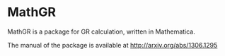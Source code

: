 MathGR
======

MathGR is a package for GR calculation, written in Mathematica. 

The manual of the package is available at http://arxiv.org/abs/1306.1295
